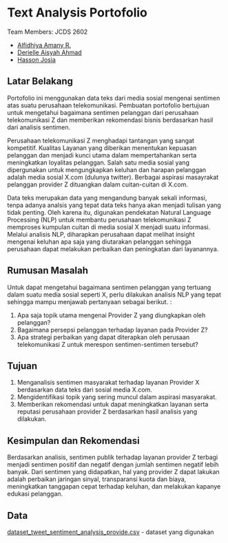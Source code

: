 # Text Analysis Portofolio
Team Members:
JCDS 2602
- [Alfidhiya Amany R.](github.com/alfidhiya)
- [Derielle Aisyah Ahmad](github.com/deriellea)
- [Hasson Josia](github.com/hassonjosia)


## Latar Belakang
Portofolio ini menggunakan data teks dari media sosial mengenai sentimen atas suatu perusahaan telekomunikasi. Pembuatan portofolio bertujuan untuk mengetahui bagaimana sentimen pelanggan dari perusahaan telekomunikasi Z dan memberikan rekomendasi bisnis berdasarkan hasil dari analisis sentimen.

Perusahaan telekomunikasi Z menghadapi tantangan yang sangat kompetitif. Kualitas Layanan yang diberikan menentukan kepuasan pelanggan dan menjadi kunci utama dalam mempertahankan serta meningkatkan loyalitas pelanggan. Salah satu media sosial yang dipergunakan untuk mengungkapkan keluhan dan harapan pelanggan adalah media sosial X.com (dulunya twitter). Berbagai aspirasi masayrakat pelanggan provider Z dituangkan dalam cuitan-cuitan di X.com.

Data teks merupakan data yang mengandung banyak sekali informasi, tenpa adanya analsis yang tepat data teks hanya akan menjadi tulisan yang tidak penting. Oleh karena itu, digunakan pendekatan Natural Language Processing (NLP) untuk membantu perusahaan telekomunikasi Z memproses kumpulan cuitan di media sosial X menjadi suatu informasi. Melalui analisis NLP, diharapkan perusahaan dapat melihat insight mengenai keluhan apa saja yang diutarakan pelanggan sehingga perusahaan dapat melakukan perbaikan dan peningkatan dari layanannya.

## Rumusan Masalah 
Untuk dapat mengetahui bagaimana sentimen pelanggan yang tertuang dalam suatu media sosial seperti X, perlu dilakukan analisis NLP yang tepat sehingga mampu menjawab pertanyaan sebagai berikut. :

1. Apa saja topik utama mengenai Provider Z yang diungkapkan oleh pelanggan?
2. Bagaimana persepsi pelanggan terhadap layanan pada Provider Z?
3. Apa strategi perbaikan yang dapat diterapkan oleh perusaan telekomunikasi Z untuk merespon sentimen-sentimen tersebut?

## Tujuan 
1. Menganalisis sentimen masyarakat terhadap layanan Provider X berdasarkan data teks dari sosial media X.com.
2. Mengidentifikasi topik yang sering muncul dalam aspirasi masyarakat.
3. Memberikan rekomendasi untuk dapat meningkatkan layanan serta reputasi perusahaan provider Z berdasarkan hasil analisis yang dilakukan.

## Kesimpulan dan Rekomendasi
Berdasarkan analisis, sentimen publik terhadap layanan provider Z terbagi menjadi sentimen positif dan negatif dengan jumlah sentimen negatif lebih banyak. Dari sentimen yang didapatkan, hal yang provider Z dapat lakukan adalah perbaikan jaringan sinyal, transparansi kuota dan biaya, meningkatkan tanggapan cepat terhadap keluhan, dan melakukan kapanye edukasi pelanggan.

## Data
[dataset_tweet_sentiment_analysis_provide.csv](https://github.com/deriellea/TA-Porto/blob/main/dataset_tweet_sentiment_cellular_service_provider.csv) - dataset yang digunakan


